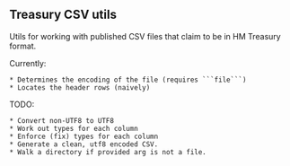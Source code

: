 ## Treasury CSV utils

Utils for working with published CSV files that claim to be in
HM Treasury format.

Currently:

    * Determines the encoding of the file (requires ```file```)
    * Locates the header rows (naively)

TODO:

    * Convert non-UTF8 to UTF8
    * Work out types for each column
    * Enforce (fix) types for each column
    * Generate a clean, utf8 encoded CSV.
    * Walk a directory if provided arg is not a file.
